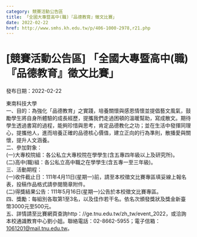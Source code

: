 ```yaml
---
category: 競賽活動公告區
title: 「全國大專暨高中(職)『品德教育』徵文比賽」
date: 2022-02-22
href: http://www.smhs.kh.edu.tw/p/406-1000-2978,r21.php
---
```


# [競賽活動公告區] 「全國大專暨高中(職)『品德教育』徵文比賽」

發布日期：2022-02-22

東南科技大學  
一、目的：為強化「品德教育」之實踐，培養關懷與感恩情懷並提倡藝文風氣，鼓勵學生將自身所體驗的成長經歷，提攜我們走過困頓的溫暖幫助，寫成散文。期待學生透過書寫的過程，能夠珍惜與思考，肯定品德教化之功；並在生活中發揮同理心，提攜他人，進而培養正確的品德核心價值，建立正向的行為準則，散播愛與關懷，提升人文涵養。  
二、參加對象：  
(一)大專校院組：各公私立大專校院在學學生(含五專四年級以上及研究所)。  
(二)高中(職)組：各公私立高中職之在學學生(含五專一至三年級)。  
三、活動期程：  
(一)收件截止日：111年4月11日(星期一)前，請至本校徵文比賽專區填妥線上報名表，投稿作品格式請參閱簡章附件。  
(二)得獎結果公告：111年5月16日(星期一)公告於本校徵文比賽專區。  
四、獎勵：每組別各取第1至3名，以及佳作若干名。依名次頒發獎狀及獎金新臺幣3000元至500元。  
五、詳情請至比賽網頁查詢http：//ge.tnu.edu.tw/zh\_tw/event\_2022，或洽詢本校通識教育中心劉小姐。聯絡電話：02-8662-5955；電子信箱：1061201@mail.tnu.edu.tw。

